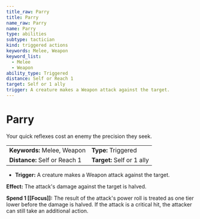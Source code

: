 ```yaml
---
title_raw: Parry
title: Parry
name_raw: Parry
name: Parry
type: abilities
subtype: tactician
kind: triggered actions
keywords: Melee, Weapon
keyword_list:
  - Melee
  - Weapon
ability_type: Triggered
distance: Self or Reach 1
target: Self or 1 ally
trigger: A creature makes a Weapon attack against the target.
---
```


# Parry

Your quick reflexes cost an enemy the precision they seek.

|                               |                            |
| :---------------------------- | :------------------------- |
| **Keywords:** Melee, Weapon   | **Type:** Triggered        |
| **Distance:** Self or Reach 1 | **Target:** Self or 1 ally |

- **Trigger:** A creature makes a Weapon attack against the target.

**Effect:** The attack's damage against the target is halved.

**Spend 1 [[Focus]]:** The result of the attack's power roll is treated as one tier lower before the damage is halved. If the attack is a critical hit, the attacker can still take an additional action.
